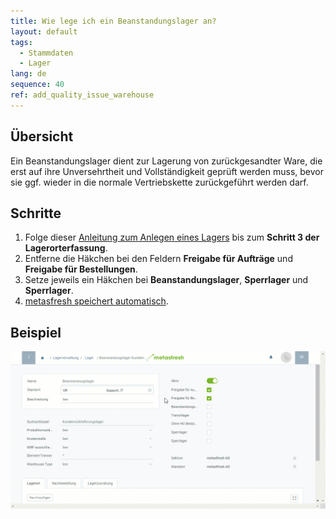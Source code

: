 ```yaml
---
title: Wie lege ich ein Beanstandungslager an?
layout: default
tags:
  - Stammdaten
  - Lager
lang: de
sequence: 40
ref: add_quality_issue_warehouse
---
```


## Übersicht
Ein Beanstandungslager dient zur Lagerung von zurückgesandter Ware, die erst auf ihre Unversehrtheit und Vollständigkeit geprüft werden muss, bevor sie ggf. wieder in die normale Vertriebskette zurückgeführt werden darf.

## Schritte
1. Folge dieser [Anleitung zum Anlegen eines Lagers](Neues_Lager_anlegen) bis zum **Schritt 3 der Lagerorterfassung**.
1. Entferne die Häkchen bei den Feldern **Freigabe für Aufträge** und **Freigabe für Bestellungen**.
1. Setze jeweils ein Häkchen bei **Beanstandungslager**, **Sperrlager** und **Sperrlager**.
1. [metasfresh speichert automatisch](Speicheranzeige).

## Beispiel
![Beanstandungslager](assets/Beanstandungslager_anlegen.gif)
